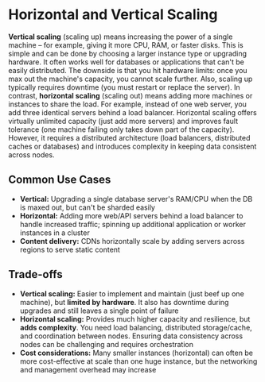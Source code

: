 # Horizontal and Vertical Scaling

**Vertical scaling** (scaling up) means increasing the power of a single machine – for example, giving it more CPU, RAM, or faster disks. This is simple and can be done by choosing a larger instance type or upgrading hardware. It often works well for databases or applications that can't be easily distributed. The downside is that you hit hardware limits: once you max out the machine's capacity, you cannot scale further. Also, scaling up typically requires downtime (you must restart or replace the server). In contrast, **horizontal scaling** (scaling out) means adding more machines or instances to share the load. For example, instead of one web server, you add three identical servers behind a load balancer. Horizontal scaling offers virtually unlimited capacity (just add more servers) and improves fault tolerance (one machine failing only takes down part of the capacity). However, it requires a distributed architecture (load balancers, distributed caches or databases) and introduces complexity in keeping data consistent across nodes.

## Common Use Cases

- **Vertical:** Upgrading a single database server's RAM/CPU when the DB is maxed out, but can't be sharded easily
- **Horizontal:** Adding more web/API servers behind a load balancer to handle increased traffic; spinning up additional application or worker instances in a cluster
- **Content delivery:** CDNs horizontally scale by adding servers across regions to serve static content

## Trade-offs

- **Vertical scaling:** Easier to implement and maintain (just beef up one machine), but **limited by hardware**. It also has downtime during upgrades and still leaves a single point of failure
- **Horizontal scaling:** Provides much higher capacity and resilience, but **adds complexity**. You need load balancing, distributed storage/cache, and coordination between nodes. Ensuring data consistency across nodes can be challenging and requires orchestration
- **Cost considerations:** Many smaller instances (horizontal) can often be more cost-effective at scale than one huge instance, but the networking and management overhead may increase
